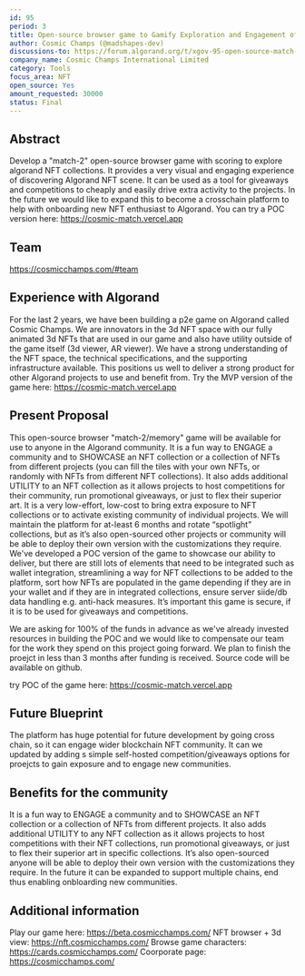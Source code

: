 ```yaml
---
id: 95
period: 3
title: Open-source browser game to Gamify Exploration and Engagement of NFT ecosystem.
author: Cosmic Champs (@madshapes-dev)
discussions-to: https://forum.algorand.org/t/xgov-95-open-source-match-2-browser-game-to-explore-nft-ecosystem/11086/
company_name: Cosmic Champs International Limited
category: Tools
focus_area: NFT
open_source: Yes
amount_requested: 30000
status: Final
---
```


## Abstract
Develop a "match-2" open-source browser game with scoring to explore algorand NFT collections. It provides a very visual and engaging experience of discovering Algorand NFT scene. It can be used as a tool for giveaways and competitions to cheaply and easily drive extra activity to the projects. In the future we would like to expand this to become a crosschain platform to help with onboarding new NFT enthusiast to Algorand. You can try a POC version here: <a href="https://cosmic-match.vercel.app" target="_blank">https://cosmic-match.vercel.app</a>
## Team
<a href="https://cosmicchamps.com/#team" target="_blank">https://cosmicchamps.com/#team</a>

## Experience with Algorand
For the last 2 years, we have been building a p2e game on Algorand called Cosmic Champs. We are innovators in the 3d NFT space with our fully animated 3d NFTs that are used in our game and also have utility outside of the game itself (3d viewer, AR viewer).
We have a strong understanding of the NFT space, the technical specifications, and the supporting infrastructure available. This positions us well to deliver a strong product for other Algorand projects to use and benefit from. Try the MVP version of the game here:  <a href="https://cosmic-match.vercel.app" target="_blank">https://cosmic-match.vercel.app</a>

## Present Proposal
This open-source browser "match-2/memory" game will be available for use to anyone in the Algorand community. It is a fun way to ENGAGE a community and to SHOWCASE an NFT collection or a collection of NFTs from different projects (you can fill the tiles with your own NFTs, or randomly with NFTs from different NFT collections). It also adds additional UTILITY to an NFT collection as it allows projects to host competitions for their community, run promotional giveaways, or just to flex their superior art. It is a very low-effort, low-cost to bring extra exposure to NFT collections or to activate existing community of individual projects. We will maintain the platform for at-least 6 months and rotate “spotlight” collections, but as it’s also open-sourced other projects or community will be able to deploy their own version with the customizations they require. We've developed a POC version of the game to showcase our ability to deliver, but there are still lots of elements that need to be integrated such as wallet integration, streamlining a way for NFT collections to be added to the platform, sort how NFTs are populated in the game depending if they are in your wallet and if they are in integrated collections, ensure server siide/db data handling e.g. anti-hack measures. It’s important this game is secure, if it is to be used for giveaways and competitions.

We are asking for 100% of the funds in advance as we've already invested resources in building the POC and we would like to compensate our team for the work they spend on this project going forward.
We plan to finish the proejct in less than 3 months after funding is received.
Source code will be available on github.

try POC of the game here:  <a href="https://cosmic-match.vercel.app" target="_blank">https://cosmic-match.vercel.app</a>

## Future Blueprint
The platform has huge potential for future development by going cross chain, so it can engage wider blockchain NFT community. It can we updated by adding s simple self-hosted competition/giveaways options for proejcts to gain exposure and to engage new communities.

## Benefits for the community
It is a fun way to ENGAGE a community and to SHOWCASE an NFT collection or a collection of NFTs from different projects. It also adds additional UTILITY to any NFT collection as it allows projects to host competitions with their NFT collections, run promotional giveaways, or just to flex their superior art in specific collections. It’s also open-sourced anyone will be able to deploy their own version with the customizations they require. In the future it can be expanded to support multiple chains, end thus enabling onbloarding new communities.

## Additional information
Play our game here: <a href="https://beta.cosmicchamps.com/" target="_blank">https://beta.cosmicchamps.com/</a>
NFT browser + 3d view: <a href="https://nft.cosmicchamps.com/" target="_blank">https://nft.cosmicchamps.com/</a>
Browse game characters: <a href="https://cards.cosmicchamps.com/" target="_blank">https://cards.cosmicchamps.com/</a>
Coorporate page: <a href="https://cosmicchamps.com/" target="_blank">https://cosmicchamps.com/</a>
